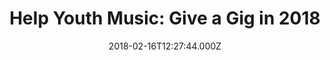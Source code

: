 ---
campaign-uuid: "c-ddc94fe9-66c1-4c90-8625-8c303e597f9c"
type: "Preview"
category: "Tickets"
date: "2018-02-16T12:27:44.000Z"
end-date: "2018-05-31T23:59:00.000Z"
disable-form: false
is_promoted: false
has_entry_page: false
title: "Help Youth Music: Give a Gig in 2018"
competition-description: "Bringing musical opportunities and working collaboratively\
  \ to transform music education for children all over the UK… Youth Music's flagship\
  \ fund-raising initiative is back! Their goal is support and help young people’\
  s relationship with music and to build their confidence, resilience and   self-esteem.\r\
  \n<p>After a fantastic first-ever Give a Gig Week in 2017, Youth Music’s flagship\
  \ fund-raising will take place from 16-25 March 18. Raise money to support young\
  \ people experiencing incredibly challenging circumstances! You can transform the\
  \ lives of children and young people by putting on a live music event.</p><p>Click\
  \ in the link below to get involved.</p>"
banner-img: "https://assets.expresslyapp.com/asset-750a3440-6bfd-4295-aae8-02d3800a0829.jpg"
logo-left-href: "https://www.youthmusic.org.uk/"
logo-left-image: "https://assets.expresslyapp.com/asset-86972922-c68f-4d93-8844-a7c0c86dead1.jpg"
logo-left-title: "Youth Music"
has-winner: false
---